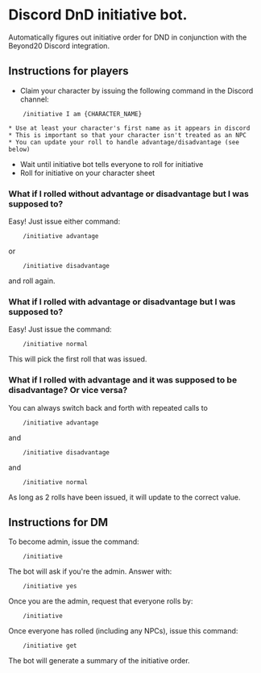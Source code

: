 # Discord DnD initiative bot.

Automatically figures out initiative order for DND in conjunction with the Beyond20 Discord
integration.

## Instructions for players

* Claim your character by issuing the following command in the Discord channel:

```
    /initiative I am {CHARACTER_NAME}
```

    * Use at least your character's first name as it appears in discord
    * This is important so that your character isn't treated as an NPC
    * You can update your roll to handle advantage/disadvantage (see below)
* Wait until initiative bot tells everyone to roll for initiative
* Roll for initiative on your character sheet

### What if I rolled without advantage or disadvantage but I was supposed to?
Easy! Just issue either command:
```
    /initiative advantage
```
or
```
    /initiative disadvantage
```
and roll again.

### What if I rolled with advantage or disadvantage but I was supposed to?
Easy! Just issue the command:
```
    /initiative normal
```
This will pick the first roll that was issued.

### What if I rolled with advantage and it was supposed to be disadvantage? Or vice versa?
You can always switch back and forth with repeated calls to
```
    /initiative advantage
```
and
```
    /initiative disadvantage
```
and
```
    /initiative normal
```

As long as 2 rolls have been issued, it will update to the correct value.


## Instructions for DM

To become admin, issue the command:
```
    /initiative
```
The bot will ask if you're the admin. Answer with:
```
    /initiative yes
```

Once you are the admin, request that everyone rolls by:
```
    /initiative
```

Once everyone has rolled (including any NPCs), issue this command:
```
    /initiative get
```

The bot will generate a summary of the initiative order.
